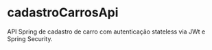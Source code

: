 # cadastroCarrosApi
API Spring de cadastro de carro com autenticação stateless via JWt e Spring Security.

